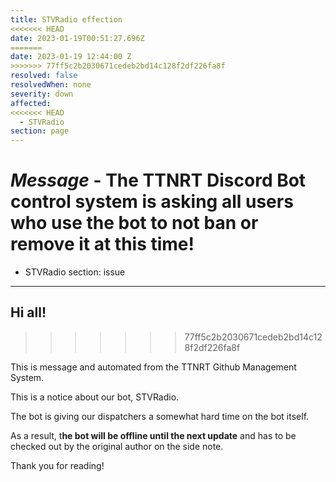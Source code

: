 ```yaml
---
title: STVRadio effection
<<<<<<< HEAD
date: 2023-01-19T00:51:27.696Z
=======
date: 2023-01-19 12:44:00 Z
>>>>>>> 77ff5c2b2030671cedeb2bd14c128f2df226fa8f
resolved: false
resolvedWhen: none
severity: down
affected:
<<<<<<< HEAD
  - STVRadio
section: page
---
```

*Message* - The TTNRT Discord Bot control system is asking all users who use the bot to not ban or remove it at this time!
=======
- STVRadio
section: issue
---

## Hi all!
>>>>>>> 77ff5c2b2030671cedeb2bd14c128f2df226fa8f

This is message and automated from the TTNRT Github Management System.

This is a notice about our bot, STVRadio.

The bot is giving our dispatchers a somewhat hard time on the bot itself.

As a result, t**he bot will be offline until the next update** and has to be checked out by the original author on the side note.

Thank you for reading!
